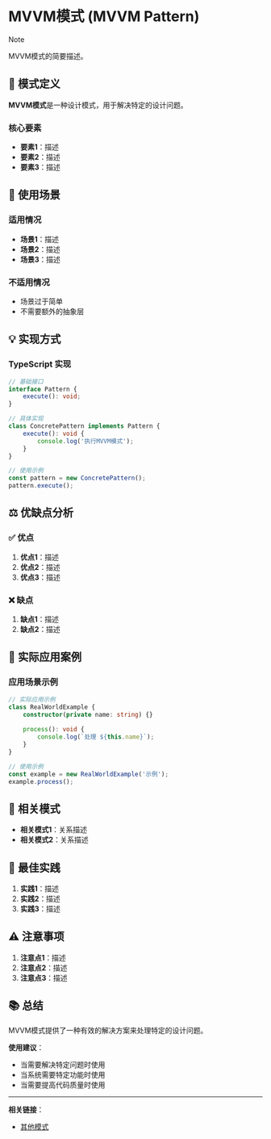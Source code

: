 # MVVM模式 (MVVM Pattern)

> [!NOTE]
> MVVM模式的简要描述。

## 📖 模式定义

**MVVM模式**是一种设计模式，用于解决特定的设计问题。

### 核心要素
- **要素1**：描述
- **要素2**：描述
- **要素3**：描述

## 🎯 使用场景

### 适用情况
- **场景1**：描述
- **场景2**：描述
- **场景3**：描述

### 不适用情况
- 场景过于简单
- 不需要额外的抽象层

## 💡 实现方式

### TypeScript 实现

```typescript
// 基础接口
interface Pattern {
    execute(): void;
}

// 具体实现
class ConcretePattern implements Pattern {
    execute(): void {
        console.log('执行MVVM模式');
    }
}

// 使用示例
const pattern = new ConcretePattern();
pattern.execute();
```

## ⚖️ 优缺点分析

### ✅ 优点
1. **优点1**：描述
2. **优点2**：描述
3. **优点3**：描述

### ❌ 缺点
1. **缺点1**：描述
2. **缺点2**：描述

## 🌟 实际应用案例

### 应用场景示例

```typescript
// 实际应用示例
class RealWorldExample {
    constructor(private name: string) {}
    
    process(): void {
        console.log(`处理 ${this.name}`);
    }
}

// 使用示例
const example = new RealWorldExample('示例');
example.process();
```

## 🔄 相关模式

- **相关模式1**：关系描述
- **相关模式2**：关系描述

## 🚀 最佳实践

1. **实践1**：描述
2. **实践2**：描述
3. **实践3**：描述

## ⚠️ 注意事项

1. **注意点1**：描述
2. **注意点2**：描述
3. **注意点3**：描述

## 📚 总结

MVVM模式提供了一种有效的解决方案来处理特定的设计问题。

**使用建议**：
- 当需要解决特定问题时使用
- 当系统需要特定功能时使用
- 当需要提高代码质量时使用

---

**相关链接**：
- [其他模式](../index.md)
